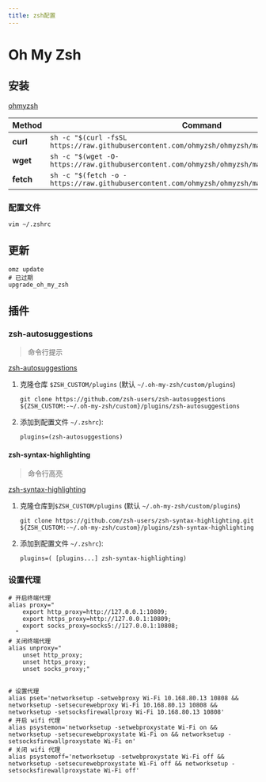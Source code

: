 ```yaml
---
title: zsh配置
---
```


# Oh My Zsh

## 安装

[ohmyzsh](https://github.com/ohmyzsh/ohmyzsh)

| Method    | Command                                                      |
| --------- | ------------------------------------------------------------ |
| **curl**  | `sh -c "$(curl -fsSL https://raw.githubusercontent.com/ohmyzsh/ohmyzsh/master/tools/install.sh)"` |
| **wget**  | `sh -c "$(wget -O- https://raw.githubusercontent.com/ohmyzsh/ohmyzsh/master/tools/install.sh)"` |
| **fetch** | `sh -c "$(fetch -o - https://raw.githubusercontent.com/ohmyzsh/ohmyzsh/master/tools/install.sh)"` |

### 配置文件

```
vim ~/.zshrc
```



## 更新

```
omz update
# 已过期
upgrade_oh_my_zsh
```

## 插件

### zsh-autosuggestions

> 命令行提示

[zsh-autosuggestions](https://github.com/void-linux/void-packages/blob/master/srcpkgs/zsh-autosuggestions/template)

1. 克隆仓库 `$ZSH_CUSTOM/plugins` (默认 `~/.oh-my-zsh/custom/plugins`)

   ```
   git clone https://github.com/zsh-users/zsh-autosuggestions ${ZSH_CUSTOM:-~/.oh-my-zsh/custom}/plugins/zsh-autosuggestions
   ```

2. 添加到配置文件 `~/.zshrc`):

   ```
   plugins=(zsh-autosuggestions)
   ```



#### zsh-syntax-highlighting

> 命令行高亮

[zsh-syntax-highlighting](https://github.com/zsh-users/zsh-syntax-highlighting)

1. 克隆仓库到`$ZSH_CUSTOM/plugins` (默认 `~/.oh-my-zsh/custom/plugins`)

   ```
   git clone https://github.com/zsh-users/zsh-syntax-highlighting.git ${ZSH_CUSTOM:-~/.oh-my-zsh/custom}/plugins/zsh-syntax-highlighting
   ```

2. 添加到配置文件 `~/.zshrc`):

   ```
   plugins=( [plugins...] zsh-syntax-highlighting)
   ```

### 设置代理

```
# 开启终端代理
alias proxy="
    export http_proxy=http://127.0.0.1:10809;
    export https_proxy=http://127.0.0.1:10809;
    export socks_proxy=socks5://127.0.0.1:10808;
  "
# 关闭终端代理
alias unproxy="
    unset http_proxy;
    unset https_proxy;
    unset socks_proxy;"
    
    
# 设置代理
alias pset='networksetup -setwebproxy Wi-Fi 10.168.80.13 10808 && networksetup -setsecurewebproxy Wi-Fi 10.168.80.13 10808 && networksetup -setsocksfirewallproxy Wi-Fi 10.168.80.13 10808'
# 开启 wifi 代理
alias psystemon='networksetup -setwebproxystate Wi-Fi on && networksetup -setsecurewebproxystate Wi-Fi on && networksetup -setsocksfirewallproxystate Wi-Fi on'
# 关闭 wifi 代理
alias psystemoff='networksetup -setwebproxystate Wi-Fi off && networksetup -setsecurewebproxystate Wi-Fi off && networksetup -setsocksfirewallproxystate Wi-Fi off'

```

